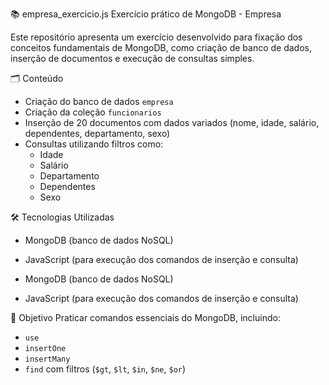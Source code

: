 📚 empresa_exercicio.js
Exercício prático de MongoDB - Empresa

Este repositório apresenta um exercício desenvolvido para fixação dos conceitos fundamentais de MongoDB, como criação de banco de dados, inserção de documentos e execução de consultas simples.

 🗂️ Conteúdo
- Criação do banco de dados `empresa`
- Criação da coleção `funcionarios`
- Inserção de 20 documentos com dados variados (nome, idade, salário, dependentes, departamento, sexo)
- Consultas utilizando filtros como:
  - Idade
  - Salário
  - Departamento
  - Dependentes
  - Sexo

 🛠️ Tecnologias Utilizadas
- MongoDB (banco de dados NoSQL)
- JavaScript (para execução dos comandos de inserção e consulta)

- MongoDB (banco de dados NoSQL)
- JavaScript (para execução dos comandos de inserção e consulta)

 🎯 Objetivo
Praticar comandos essenciais do MongoDB, incluindo:
- `use`
- `insertOne`
- `insertMany`
- `find` com filtros (`$gt`, `$lt`, `$in`, `$ne`, `$or`)
